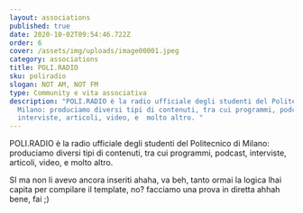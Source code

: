 ```yaml
---
layout: associations
published: true
date: 2020-10-02T09:54:46.722Z
order: 6
cover: /assets/img/uploads/image00001.jpeg
category: associations
title: POLI.RADIO
sku: poliradio
slogan: NOT AM, NOT FM
type: Community e vita associativa
description: "POLI.RADIO è la radio ufficiale degli studenti del Politecnico di
  Milano: produciamo diversi tipi di contenuti, tra cui programmi, podcast,
  interviste, articoli, video, e  molto altro. "
---
```

POLI.RADIO è la radio ufficiale degli studenti del Politecnico di Milano: produciamo diversi tipi di contenuti, tra cui programmi, podcast, interviste, articoli, video, e molto altro.



SI ma non li avevo ancora inseriti ahaha, va beh, tanto ormai la logica lhai capita per compilare il template, no? facciamo una prova in diretta ahhah bene, fai ;)